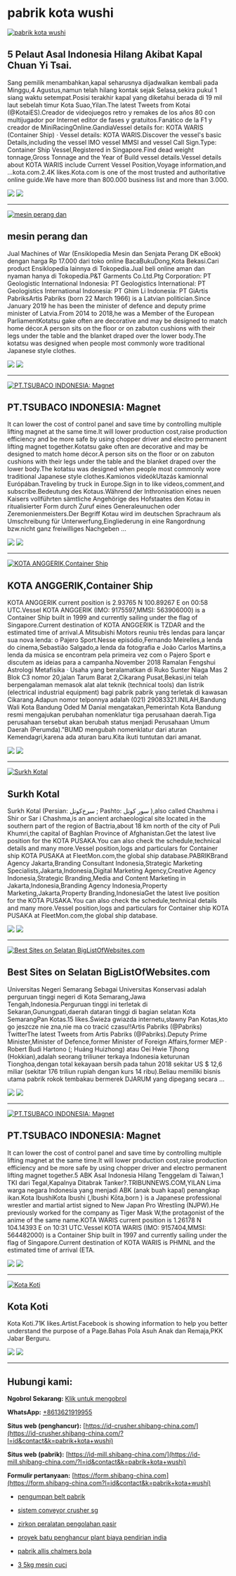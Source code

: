# pabrik kota wushi

<a href="https://swt.shibang-china.com/?l=id&img&k=pabrik+kota+wushi" target="_blank">![pabrik kota wushi](http://static.shibang-china.com/all-800x300/128.jpg)</a>

## 5 Pelaut Asal Indonesia Hilang Akibat Kapal Chuan Yi Tsai.
Sang pemilik menambahkan,kapal seharusnya dijadwalkan kembali pada Minggu,4 Agustus,namun telah hilang kontak sejak Selasa,sekira pukul 1 siang waktu setempat.Posisi terakhir kapal yang diketahui berada di 19 mil laut sebelah timur Kota Suao,Yilan.The latest Tweets from Kotai (@KotaiES).Creador de videojuegos retro y remakes de los a&#241;os 80 con multijugador por Internet editor de fases y gratuitos.Fan&#225;tico de la F1 y creador de MiniRacingOnline.GandiaVessel details for: KOTA WARIS (Container Ship)&nbsp;&#0183;&#32;Vessel details: KOTA WARIS.Discover the vessel's basic Details,including the vessel IMO vessel MMSI and vessel Call Sign.Type: Container Ship Vessel,Registered in Singapore.Find dead weight tonnage,Gross Tonnage and the Year of Build vessel details.Vessel details about KOTA WARIS include Current Vessel Position,Voyage information,and …kota.com.2.4K likes.Kota.com is one of the most trusted and authoritative online guide.We have more than 800.000 business list and more than 3.000.


<a href="https://whatsapp.shibangsoft.com/WhatsApp.php" target="_blank" title="WhatsApp">![](http://static.shibang-china.com/icon/whatsapp.png)</a> <a href="https://swt.shibang-china.com/?l=id&icon&k=pabrik+kota+wushi" target="_blank">![](http://static.shibang-china.com/icon/chat-id.png)</a>

---

<a href="https://swt.shibang-china.com/?l=id&img&k=pabrik+kota+wushi" target="_blank">![mesin perang dan](http://static.shibang-china.com/all-800x300/170.jpg)</a>

## mesin perang dan
Jual Machines of War (Ensiklopedia Mesin dan Senjata Perang DK eBook) dengan harga Rp 17.000 dari toko online BacaBukuDong,Kota Bekasi.Cari product Ensiklopedia lainnya di Tokopedia.Jual beli online aman dan nyaman hanya di Tokopedia.P&amp;T Garments Co.Ltd.Ptg Corporation: PT Geologistic International Indonesia: PT Geologistics International: PT Geologistics International Indonesia: PT Ghim Li Indonesia: PT GiArtis PabriksArtis Pabriks (born 22 March 1966) is a Latvian politician.Since January 2019 he has been the minister of defence and deputy prime minister of Latvia.From 2014 to 2018,he was a Member of the European ParliamentKotatsu gake often are decorative and may be designed to match home d&#233;cor.A person sits on the floor or on zabuton cushions with their legs under the table and the blanket draped over the lower body.The kotatsu was designed when people most commonly wore traditional Japanese style clothes.


<a href="https://whatsapp.shibangsoft.com/WhatsApp.php" target="_blank" title="WhatsApp">![](http://static.shibang-china.com/icon/whatsapp.png)</a> <a href="https://swt.shibang-china.com/?l=id&icon&k=pabrik+kota+wushi" target="_blank">![](http://static.shibang-china.com/icon/chat-id.png)</a>

---

<a href="https://swt.shibang-china.com/?l=id&img&k=pabrik+kota+wushi" target="_blank">![PT.TSUBACO INDONESIA: Magnet](http://static.shibang-china.com/all-800x300/147.jpg)</a>

## PT.TSUBACO INDONESIA: Magnet
It can lower the cost of control panel and save time by controlling multiple lifting magnet at the same time.It will lower production cost,raise production efficiency and be more safe by using chopper driver and electro permanent lifting magnet together.Kotatsu gake often are decorative and may be designed to match home d&#233;cor.A person sits on the floor or on zabuton cushions with their legs under the table and the blanket draped over the lower body.The kotatsu was designed when people most commonly wore traditional Japanese style clothes.Kamionos vide&#243;kUtaz&#225;s kamionnal Eur&#243;p&#225;ban.Traveling by truck in Europe.Sign in to like videos,comment,and subscribe.Bedeutung des Kotaus.W&#228;hrend der Inthronisation eines neuen Kaisers vollf&#252;hrten s&#228;mtliche Angeh&#246;rige des Hofstaates den Kotau in ritualisierter Form durch Zuruf eines Generaleunuchen oder Zeremonienmeisters.Der Begriff Kotau wird im deutschen Sprachraum als Umschreibung f&#252;r Unterwerfung,Eingliederung in eine Rangordnung bzw.nicht ganz freiwilliges Nachgeben …


<a href="https://whatsapp.shibangsoft.com/WhatsApp.php" target="_blank" title="WhatsApp">![](http://static.shibang-china.com/icon/whatsapp.png)</a> <a href="https://swt.shibang-china.com/?l=id&icon&k=pabrik+kota+wushi" target="_blank">![](http://static.shibang-china.com/icon/chat-id.png)</a>

---

<a href="https://swt.shibang-china.com/?l=id&img&k=pabrik+kota+wushi" target="_blank">![KOTA ANGGERIK,Container Ship](http://static.shibang-china.com/all-800x300/525.jpg)</a>

## KOTA ANGGERIK,Container Ship
KOTA ANGGERIK current position is 2.93765 N 100.89267 E on 00:58 UTC.Vessel KOTA ANGGERIK (IMO: 9175597,MMSI: 563906000) is a Container Ship built in 1999 and currently sailing under the flag of Singapore.Current destination of KOTA ANGGERIK is TZDAR and the estimated time of arrival.A Mitsubishi Motors reuniu tr&#234;s lendas para lan&#231;ar sua nova lenda: o Pajero Sport.Nesse epis&#243;dio,Fernando Meirelles,a lenda do cinema,Sebasti&#227;o Salgado,a lenda da fotografia e Jo&#227;o Carlos Martins,a lenda da m&#250;sica se encontram pela primeira vez com o Pajero Sport e discutem as ideias para a campanha.November 2018 Ramalan Fengshui Astrologi Metafisika&nbsp;&#0183;&#32;Usaha yang beralamatkan di Ruko Sunter Niaga Mas 2 Blok C3 nomor 20,jalan Tarum Barat 2,Cikarang Pusat,Bekasi,ini telah berpengalaman memasok alat alat teknik (technical tools) dan listrik (electrical industrial equipment) bagi pabrik pabrik yang terletak di kawasan Cikarang.Adapun nomor telponnya adalah (021) 29083321.INILAH,Bandung Wali Kota Bandung Oded M Danial mengatakan,Pemerintah Kota Bandung resmi mengajukan perubahan nomenklatur tiga perusahaan daerah.Tiga perusahaan tersebut akan berubah status menjadi Perusahaan Umum Daerah (Perumda).&quot;BUMD mengubah nomenklatur dari aturan Kemendagri,karena ada aturan baru.Kita ikuti tuntutan dari amanat.


<a href="https://whatsapp.shibangsoft.com/WhatsApp.php" target="_blank" title="WhatsApp">![](http://static.shibang-china.com/icon/whatsapp.png)</a> <a href="https://swt.shibang-china.com/?l=id&icon&k=pabrik+kota+wushi" target="_blank">![](http://static.shibang-china.com/icon/chat-id.png)</a>

---

<a href="https://swt.shibang-china.com/?l=id&img&k=pabrik+kota+wushi" target="_blank">![Surkh Kotal](http://static.shibang-china.com/all-800x300/64.jpg)</a>

## Surkh Kotal
Surkh Kotal (Persian: سرخ‌کوتل ‎; Pashto: سور کوتل ‎),also called Chashma i Shir or Sar i Chashma,is an ancient archaeological site located in the southern part of the region of Bactria,about 18 km north of the city of Puli Khumri,the capital of Baghlan Province of Afghanistan.Get the latest live position for the KOTA PUSAKA.You can also check the schedule,technical details and many more.Vessel position,logs and particulars for Container ship KOTA PUSAKA at FleetMon.com,the global ship database.PABRIKBrand Agency Jakarta,Branding Consultant Indonesia,Strategic Marketing Specialists,Jakarta,Indonesia,Digital Marketing Agency,Creative Agency Indonesia,Strategic Branding,Media and Content Marketing in Jakarta,Indonesia,Branding Agency Indonesia,Property Marketing,Jakarta,Property Branding,IndonesiaGet the latest live position for the KOTA PUSAKA.You can also check the schedule,technical details and many more.Vessel position,logs and particulars for Container ship KOTA PUSAKA at FleetMon.com,the global ship database.


<a href="https://whatsapp.shibangsoft.com/WhatsApp.php" target="_blank" title="WhatsApp">![](http://static.shibang-china.com/icon/whatsapp.png)</a> <a href="https://swt.shibang-china.com/?l=id&icon&k=pabrik+kota+wushi" target="_blank">![](http://static.shibang-china.com/icon/chat-id.png)</a>

---

<a href="https://swt.shibang-china.com/?l=id&img&k=pabrik+kota+wushi" target="_blank">![Best Sites on Selatan BigListOfWebsites.com](http://static.shibang-china.com/all-800x300/111.jpg)</a>

## Best Sites on Selatan BigListOfWebsites.com
Universitas Negeri Semarang Sebagai Universitas Konservasi adalah perguruan tinggi negeri di Kota Semarang,Jawa Tengah,Indonesia.Perguruan tinggi ini terletak di Sekaran,Gunungpati,daerah dataran tinggi di bagian selatan Kota SemarangPan Kotas.15 likes.Świeża gwiazda internetu,sławny Pan Kotas,kto go jeszcze nie zna,nie ma co tracić czasu!!Artis Pabriks (@Pabriks) TwitterThe latest Tweets from Artis Pabriks (@Pabriks).Deputy Prime Minister,Minister of Defence,former Minister of Foreign Affairs,former MEP&nbsp;&#0183;&#32;Robert Budi Hartono (; Hu&#225;ng Huizhong) atau Oei Hwie Tjhong (Hokkian),adalah seorang triliuner terkaya Indonesia keturunan Tionghoa,dengan total kekayaan bersih pada tahun 2018 sekitar US $ 12,6 miliar (sekitar 176 triliun rupiah dengan kurs 14 ribu).Beliau memiliki bisnis utama pabrik rokok tembakau bermerek DJARUM yang dipegang secara …


<a href="https://whatsapp.shibangsoft.com/WhatsApp.php" target="_blank" title="WhatsApp">![](http://static.shibang-china.com/icon/whatsapp.png)</a> <a href="https://swt.shibang-china.com/?l=id&icon&k=pabrik+kota+wushi" target="_blank">![](http://static.shibang-china.com/icon/chat-id.png)</a>

---

<a href="https://swt.shibang-china.com/?l=id&img&k=pabrik+kota+wushi" target="_blank">![PT.TSUBACO INDONESIA: Magnet](http://static.shibang-china.com/all-800x300/1099.jpg)</a>

## PT.TSUBACO INDONESIA: Magnet
It can lower the cost of control panel and save time by controlling multiple lifting magnet at the same time.It will lower production cost,raise production efficiency and be more safe by using chopper driver and electro permanent lifting magnet together.5 ABK Asal Indonesia Hilang Tenggelam di Taiwan,1 TKI dari Tegal,Kapalnya Ditabrak Tanker?.TRIBUNNEWS.COM,YILAN Lima warga negara Indonesia yang menjadi ABK (anak buah kapal) penangkap ikan.Kota IbushiKota Ibushi (,Ibushi Kōta,born ) is a Japanese professional wrestler and martial artist signed to New Japan Pro Wrestling (NJPW).He previously worked for the company as Tiger Mask W,the protagonist of the anime of the same name.KOTA WARIS current position is 1.26178 N 104.14393 E on 10:31 UTC.Vessel KOTA WARIS (IMO: 9157404,MMSI: 564482000) is a Container Ship built in 1997 and currently sailing under the flag of Singapore.Current destination of KOTA WARIS is PHMNL and the estimated time of arrival (ETA.


<a href="https://whatsapp.shibangsoft.com/WhatsApp.php" target="_blank" title="WhatsApp">![](http://static.shibang-china.com/icon/whatsapp.png)</a> <a href="https://swt.shibang-china.com/?l=id&icon&k=pabrik+kota+wushi" target="_blank">![](http://static.shibang-china.com/icon/chat-id.png)</a>

---

<a href="https://swt.shibang-china.com/?l=id&img&k=pabrik+kota+wushi" target="_blank">![Kota Koti](http://static.shibang-china.com/all-800x300/921.jpg)</a>

## Kota Koti
Kota Koti.71K likes.Artist.Facebook is showing information to help you better understand the purpose of a Page.Bahas Pola Asuh Anak dan Remaja,PKK Jabar Berguru.

<a href="https://whatsapp.shibangsoft.com/WhatsApp.php" target="_blank" title="WhatsApp">![](http://static.shibang-china.com/icon/whatsapp.png)</a> <a href="https://swt.shibang-china.com/?l=id&icon&k=pabrik+kota+wushi" target="_blank">![](http://static.shibang-china.com/icon/chat-id.png)</a>

---
## Hubungi kami:

**Ngobrol Sekarang:** [Klik untuk mengobrol](https://swt.shibang-china.com?l=id&contact&k=pabrik+kota+wushi)

**WhatsApp:**  [+8613621919955](https://whatsapp.shibangsoft.com/WhatsApp.php)

**Situs web (penghancur):** [https://id-crusher.shibang-china.com/](https://id-crusher.shibang-china.com/?l=id&contact&k=pabrik+kota+wushi)

**Situs web (pabrik):** [https://id-mill.shibang-china.com/](https://id-mill.shibang-china.com/?l=id&contact&k=pabrik+kota+wushi)

**Formulir pertanyaan:** [https://form.shibang-china.com](https://form.shibang-china.com?l=id&contact&k=pabrik+kota+wushi)

* [pengumpan belt pabrik](../47/pengumpan%20belt%20pabrik.md)

* [sistem conveyor crusher sg](../50/sistem%20conveyor%20crusher%20sg.md)

* [zirkon peralatan pengolahan pasir](../47/zirkon%20peralatan%20pengolahan%20pasir.md)

* [proyek batu penghancur plant biaya pendirian india](../44/proyek%20batu%20penghancur%20plant%20biaya%20pendirian%20india.md)

* [pabrik allis chalmers bola](../41/pabrik%20allis%20chalmers%20bola.md)

* [3 5kg mesin cuci](../45/3%205kg%20mesin%20cuci.md)